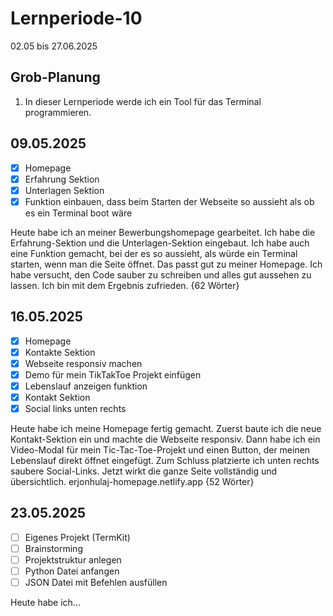 # Lernperiode-10

02.05 bis 27.06.2025

## Grob-Planung

1. In dieser Lernperiode werde ich ein Tool für das Terminal programmieren.

## 09.05.2025

- [x] Homepage
- [x] Erfahrung Sektion
- [x] Unterlagen Sektion
- [x] Funktion einbauen, dass beim Starten der Webseite so aussieht als ob es ein Terminal boot wäre

Heute habe ich an meiner Bewerbungshomepage gearbeitet. Ich habe die Erfahrung-Sektion und die Unterlagen-Sektion eingebaut. Ich habe auch eine Funktion gemacht, bei der es so aussieht, als würde ein Terminal starten, wenn man die Seite öffnet. Das passt gut zu meiner Homepage. Ich habe versucht, den Code sauber zu schreiben und alles gut aussehen zu lassen. Ich bin mit dem Ergebnis zufrieden. {62 Wörter}

## 16.05.2025

- [x] Homepage
- [x] Kontakte Sektion
- [x] Webseite responsiv machen
- [x] Demo für mein TikTakToe Projekt einfügen
- [x] Lebenslauf anzeigen funktion
- [x] Kontakt Sektion
- [x] Social links unten rechts

Heute habe ich meine Homepage fertig gemacht. Zuerst baute ich die neue Kontakt-Sektion ein und machte die Webseite responsiv. Dann habe ich ein Video-Modal für mein Tic-Tac-Toe-Projekt und einen Button, der meinen Lebenslauf direkt öffnet eingefügt. Zum Schluss platzierte ich unten rechts saubere Social-Links. Jetzt wirkt die ganze Seite vollständig und übersichtlich. erjonhulaj-homepage.netlify.app {52 Wörter}

## 23.05.2025

- [ ] Eigenes Projekt (TermKit)
- [ ] Brainstorming
- [ ] Projektstruktur anlegen
- [ ] Python Datei anfangen
- [ ] JSON Datei mit Befehlen ausfüllen

Heute habe ich...
